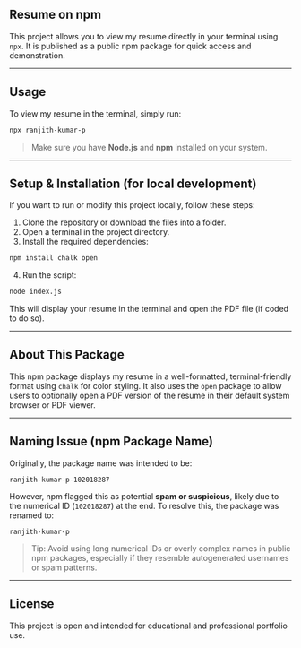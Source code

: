 ## Resume on npm

This project allows you to view my resume directly in your terminal using `npx`. It is published as a public npm package for quick access and demonstration.

---

## Usage

To view my resume in the terminal, simply run:

```bash
npx ranjith-kumar-p
```

> Make sure you have **Node.js** and **npm** installed on your system.

---

## Setup & Installation (for local development)

If you want to run or modify this project locally, follow these steps:

1. Clone the repository or download the files into a folder.
2. Open a terminal in the project directory.
3. Install the required dependencies:

```bash
npm install chalk open
```

4. Run the script:

```bash
node index.js
```

This will display your resume in the terminal and open the PDF file (if coded to do so).

---

## About This Package

This npm package displays my resume in a well-formatted, terminal-friendly format using `chalk` for color styling. It also uses the `open` package to allow users to optionally open a PDF version of the resume in their default system browser or PDF viewer.

---

## Naming Issue (npm Package Name)

Originally, the package name was intended to be:

```
ranjith-kumar-p-102018287
```

However, npm flagged this as potential **spam or suspicious**, likely due to the numerical ID (`102018287`) at the end. To resolve this, the package was renamed to:

```
ranjith-kumar-p
```

> Tip: Avoid using long numerical IDs or overly complex names in public npm packages, especially if they resemble autogenerated usernames or spam patterns.

---

## License

This project is open and intended for educational and professional portfolio use.
